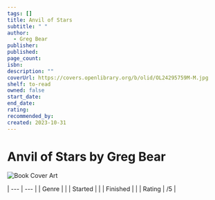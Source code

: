 ```yaml
---
tags: []
title: Anvil of Stars
subtitle: " "
author:
  - Greg Bear
publisher: 
published: 
page_count: 
isbn: 
description: ""
coverUrl: https://covers.openlibrary.org/b/olid/OL24295759M-M.jpg
shelf: to-read
owned: false
start_date: 
end_date: 
rating: 
recommended_by: 
created: 2023-10-31
---
```


# Anvil of Stars by Greg Bear

![Book Cover Art](https://covers.openlibrary.org/b/olid/OL24295759M-M.jpg)


| --- | --- |
| Genre |  |
| Started |  |
| Finished |  |
| Rating | /5 |

